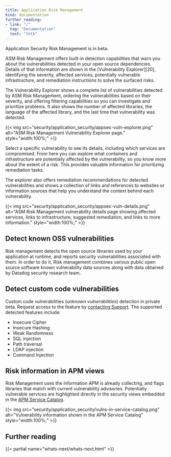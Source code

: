 ```yaml
---
title: Application Risk Management
kind: documentation
further_reading:
- link: "/"
  tag: "Documentation"
  text: "tktk"
---
```


<div class="alert alert-info">Application Security Risk Management is in beta.</a></div>

ASM Risk Management offers built-in detection capabilities that warn you about the vulnerabilities detected in your open source dependencies. Details of that information are shown in the [Vulnerability Explorer][20], identifying the severity, affected services, potentially vulnerable infrastructure, and remediation instructions to solve the surfaced risks.

The Vulnerability Explorer shows a complete list of vulnerabilities detected by ASM Risk Management, ordering the vulnerabilities based on their severity, and offering filtering capabilities so you can investigate and prioritize problems. It also shows the number of affected libraries, the language of the affected library, and the last time that vulnerability was detected.

{{< img src="security/application_security/appsec-vuln-explorer.png" alt="ASM Risk Management Vulnerability Explorer page." style="width:100%;" >}}

Select a specific vulnerability to see its details, including which services are compromised. From here you can explore what containers and infrastructure are potentially affected by the vulnerability, so you know more about the extent of a risk. This provides valuable information for prioritizing remediation tasks.

The explorer also offers remediation recommendations for detected vulnerabilities and shows a collection of links and references to websites or information sources that help you understand the context behind each vulnerability.

{{< img src="security/application_security/appsec-vuln-details.png" alt="ASM Risk Management vulnerability details page showing affected services, links to infrastructure, suggested remediation, and links to more information." style="width:100%;" >}}

## Detect known OSS vulnerabilities

Risk management detects the open source libraries used by your application at runtime, and reports security vulnerabilities associated with them. In order to do it, Risk management combines various public open source software known vulnerability data sources along with data obtained by Datadog security research team. 

## Detect custom code vulnerabilities 

Custom code vulnerabilities (_unknown vulnerabilities_) detection in private beta. Request access to the feature by [contacting Support][1]. The supported detected features include:

- Insecure Cipher
- Insecure Hashing
- Weak Randomness
- SQL injection
- Path traversal
- LDAP injection
- Command Injection

## Risk information in APM views

Risk Management uses the information APM is already collecting, and flags libraries that match with current vulnerability advisories. Potentially vulnerable services are highlighted directly in the security views embedded in the [APM Service Catalog][2].

{{< img src="security/application_security/vulns-in-service-catalog.png" alt="Vulnerability information shown in the APM Service Catalog" style="width:100%;" >}}

## Further reading

{{< partial name="whats-next/whats-next.html" >}}

[1]: /help/
[2]: https://app.datadoghq.com/services?lens=Security